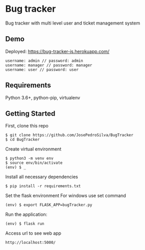 # Bug tracker

Bug tracker with multi level user and ticket management system

## Demo

Deployed:
https://bug-tracker-js.herokuapp.com/

```
username: admin // password: admin
username: manager // password: manager
username: user // password: user
```

## Requirements
Python 3.6+, python-pip, virtualenv
## Getting Started

First, clone this repo

```
$ git clone https://github.com/JosePedroSilva/BugTracker 
$ cd BugTracker
```

Create virtual environment 

```
$ python3 -m venv env
$ source env/bin/activate
(env) $ _
```

Install all necessary dependencies

```
$ pip install -r requirements.txt
```
Set the flask environment
For windows use set command
```
(env) $ export FLASK_APP=bugTracker.py
```
Run the application:
```
(env) $ flask run
```
Access url to see web app
```
http://localhost:5000/
```
